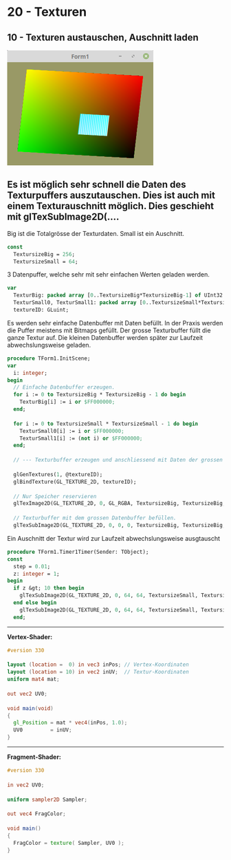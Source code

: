 # 20 - Texturen
## 10 - Texturen austauschen, Auschnitt laden

![image.png](image.png)

Es ist möglich sehr schnell die Daten des Texturpuffers auszutauschen.
Dies ist auch mit einem <b>Texturauschnitt</b> möglich.
Dies geschieht mit <b>glTexSubImage2D(...</b>.
---
Big ist die Totalgrösse der Texturdaten.
Small ist ein Auschnitt.

```pascal
const
  TextursizeBig = 256;
  TextursizeSmall = 64;
```

3 Datenpuffer, welche sehr mit sehr einfachen Werten geladen werden.

```pascal
var
  TexturBig: packed array [0..TextursizeBig*TextursizeBig-1] of UInt32 ;
  TexturSmall0, TexturSmall1: packed array [0..TextursizeSmall*TextursizeSmall-1]of UInt32;
  textureID: GLuint;
```

Es werden sehr einfache Datenbuffer mit Daten befüllt.
In der Praxis werden die Puffer meistens mit Bitmaps gefüllt.
Der grosse Texturbuffer füllt die ganze Textur auf.
Die kleinen Datenbuffer werden später zur Laufzeit abwechslungsweise geladen.

```pascal
procedure TForm1.InitScene;
var
  i: integer;
begin
  // Einfache Datenbuffer erzeugen.
  for i := 0 to TextursizeBig * TextursizeBig - 1 do begin
    TexturBig[i] := i or $FF000000;
  end;

  for i := 0 to TextursizeSmall * TextursizeSmall - 1 do begin
    TexturSmall0[i] := i or $FF000000;
    TexturSmall1[i] := (not i) or $FF000000;
  end;

  // --- Texturbuffer erzeugen und anschliessend mit Daten der grossen Textur befüllen.

  glGenTextures(1, @textureID);
  glBindTexture(GL_TEXTURE_2D, textureID);

  // Nur Speicher reservieren
  glTexImage2D(GL_TEXTURE_2D, 0, GL_RGBA, TextursizeBig, TextursizeBig, 0, GL_RGBA, GL_UNSIGNED_BYTE, nil);

  // Texturbuffer mit dem grossen Datenbuffer befüllen.
  glTexSubImage2D(GL_TEXTURE_2D, 0, 0, 0, TextursizeBig, TextursizeBig, GL_RGBA, GL_UNSIGNED_BYTE, @TexturBig);
```

Ein Auschnitt der Textur wird zur Laufzeit abwechslungsweise ausgtauscht

```pascal
procedure TForm1.Timer1Timer(Sender: TObject);
const
  step = 0.01;
  z: integer = 1;
begin
  if z &gt; 10 then begin
    glTexSubImage2D(GL_TEXTURE_2D, 0, 64, 64, TextursizeSmall, TextursizeSmall, GL_RGBA, GL_UNSIGNED_BYTE, @TexturSmall0);
  end else begin
    glTexSubImage2D(GL_TEXTURE_2D, 0, 64, 64, TextursizeSmall, TextursizeSmall, GL_RGBA, GL_UNSIGNED_BYTE, @TexturSmall1);
  end;
```

---
<b>Vertex-Shader:</b>

```glsl
#version 330

layout (location =  0) in vec3 inPos; // Vertex-Koordinaten
layout (location = 10) in vec2 inUV;  // Textur-Koordinaten
uniform mat4 mat;

out vec2 UV0;

void main(void)
{
  gl_Position = mat * vec4(inPos, 1.0);
  UV0         = inUV;
}

```

---
<b>Fragment-Shader:</b>

```glsl
#version 330

in vec2 UV0;

uniform sampler2D Sampler;

out vec4 FragColor;

void main()
{
  FragColor = texture( Sampler, UV0 );
}

```


